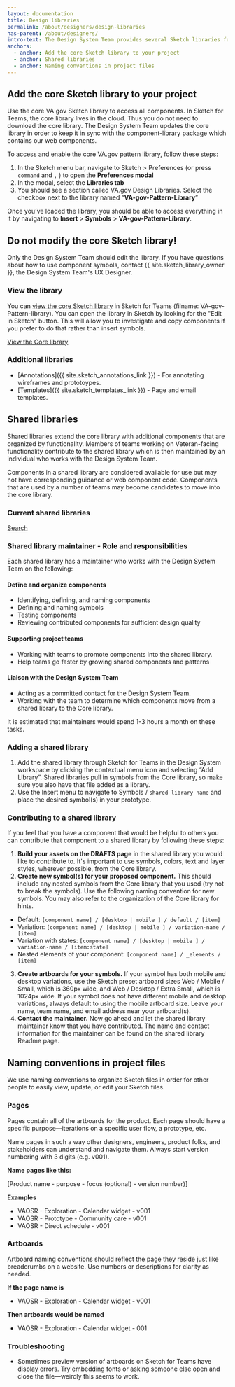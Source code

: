 ```yaml
---
layout: documentation
title: Design libraries
permalink: /about/designers/design-libraries
has-parent: /about/designers/
intro-text: The Design System Team provides several Sketch libraries for use by teams.
anchors:
  - anchor: Add the core Sketch library to your project
  - anchor: Shared libraries
  - anchor: Naming conventions in project files
---
```


## Add the core Sketch library to your project

Use the core VA.gov Sketch library to access all components. In Sketch for Teams, the core library lives in the cloud. Thus you do not need to download the core library. The Design System Team updates the core library in order to keep it in sync with the component-library package which contains our web components.

To access and enable the core VA.gov pattern library, follow these steps:

1. In the Sketch menu bar, navigate to Sketch > Preferences (or press `command` and `,` ) to open the **Preferences modal**
2. In the modal, select the **Libraries tab**
3. You should see a section called VA.gov Design Libraries. Select the checkbox next to the library named “**VA-gov-Pattern-Library**”

Once you’ve loaded the library, you should be able to access everything in it by navigating to **Insert** > **Symbols** > **VA-gov-Pattern-Library**.

<va-alert close-btn-aria-label="Close notification" status="warning" visible>
  <h2 slot="headline">Do not modify the core Sketch library!</h2> 
  <p>
    Only the Design System Team should edit the library. If you have questions about how to use component symbols, contact {{ site.sketch_library_owner }}, the Design System Team's UX Designer.
  </p>
</va-alert>

### View the library

You can <a href="{{ site.sketch_cloud_link}}">view the core Sketch library</a> in Sketch for Teams (filname: VA-gov-Pattern-library). You can open the library in Sketch by looking for the "Edit in Sketch" button. This will allow you to investigate and copy components if you prefer to do that rather than insert symbols. 

<a class="vads-c-action-link--green" href="{{ site.sketch_cloud_link }}">View the Core library</a>

### Additional libraries

* [Annotations]({{ site.sketch_annotations_link }}) - For annotating wireframes and prototoypes.
* [Templates]({{ site.sketch_templates_link }}) - Page and email templates.

## Shared libraries

Shared libraries extend the core library with additional components that are organized by functionality. Members of teams working on Veteran-facing functionality contribute to the shared library which is then maintained by an individual who works with the Design System Team. 

Components in a shared library are considered available for use but may not have corresponding guidance or web component code. Components that are used by a number of teams may become candidates to move into the core library. 

### Current shared libraries

<a class="vads-c-action-link--blue" href="https://sketch.com/s/ab0f611b-c15c-42c4-ab71-1158ff6e01c6">Search</a>

### Shared library maintainer - Role and responsibilities

Each shared library has a maintainer who works with the Design System Team on the following:

#### Define and organize components

* Identifying, defining, and naming components
* Defining and naming symbols
* Testing components
* Reviewing contributed components for sufficient design quality

#### Supporting project teams 

* Working with teams to promote components into the shared library. 
* Help teams go faster by growing shared components and patterns

#### Liaison with the Design System Team

*  Acting as a committed contact for the Design System Team. 
* Working with the team to determine which components move from a shared library to the Core library.

It is estimated that maintainers would spend 1-3 hours a month on these tasks.

### Adding a shared library

1. Add the shared library through Sketch for Teams in the Design System workspace by clicking the contextual menu icon and selecting “Add Library”. Shared libraries pull in symbols from the Core library, so make sure you also have that file added as a library.
2. Use the Insert menu to navigate to Symbols / ```shared library name``` and place the desired symbol(s) in your prototype.

### Contributing to a shared library

If you feel that you have a component that would be helpful to others you can contribute that component to a shared library by following these steps:

1. **Build your assets on the DRAFTS page** in the shared library you would like to contribute to. It's important to use symbols, colors, text and layer styles, wherever possible, from the Core library.
2. **Create new symbol(s) for your proposed component.** This should include any nested symbols from the Core library that you used (try not to break the symbols). Use the following naming convention for new symbols. You may also refer to the organization of the Core library for hints. 
  * Default: ```[component name] / [desktop | mobile ] / default / [item]```
  * Variation: ```[component name] / [desktop | mobile ] / variation-name / [item]```
  * Variation with states: ```[component name] / [desktop | mobile ] / variation-name / [item:state]```
  * Nested elements of your component: ```[component name] / _elements / [item]```
3. **Create artboards for your symbols.** If your symbol has both mobile and desktop variations, use the Sketch preset artboard sizes Web / Mobile / Small, which is 360px wide, and Web / Desktop / Extra Small, which is 1024px wide. If your symbol does not have different mobile and desktop variations, always default to using the mobile artboard size. Leave your name, team name, and email address near your artboard(s).
4. **Contact the maintainer.** Now go ahead and let the shared library maintainer know that you have contributed. The name and contact information for the maintainer can be found on the shared library Readme page.


## Naming conventions in project files

We use naming conventions to organize Sketch files in order for other people to easily view, update, or edit your Sketch files.

### Pages

Pages contain all of the artboards for the product. Each page should have a specific purpose—iterations on a specific user flow, a prototype, etc.

Name pages in such a way other designers, engineers, product folks, and stakeholders can understand and navigate them. Always start version numbering with 3 digits (e.g. v001).

**Name pages like this:**

[Product name - purpose - focus (optional) - version number)]

**Examples**

- VAOSR - Exploration - Calendar widget - v001
- VAOSR - Prototype - Community care - v001
- VAOSR - Direct schedule - v001

### Artboards

Artboard naming conventions should reflect the page they reside just like breadcrumbs on a website. Use numbers or descriptions for clarity as needed. 

**If the page name is**

- VAOSR - Exploration - Calendar widget - v001

**Then artboards would be named**

- VAOSR - Exploration - Calendar widget - 001


### Troubleshooting

- Sometimes preview version of artboards on Sketch for Teams have display errors. Try embedding fonts or asking someone else open and close the file—weirdly this seems to work.
